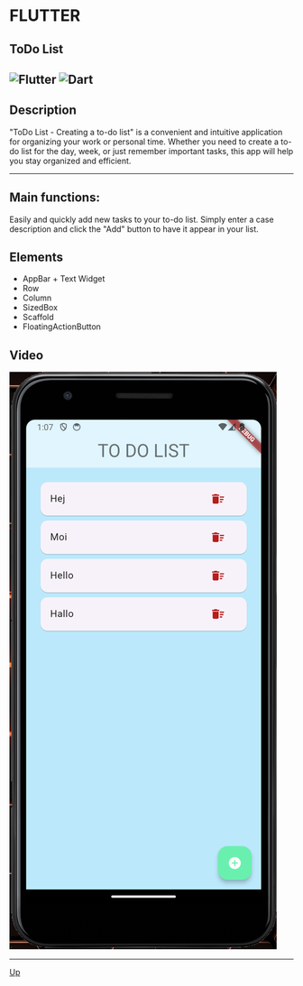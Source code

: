 <a id="anchor"></a>
# FLUTTER
## ToDo List
![Flutter](https://img.shields.io/badge/Flutter-%2302569B.svg?style=for-the-badge&logo=Flutter&logoColor=white)
![Dart](https://img.shields.io/badge/dart-%230175C2.svg?style=for-the-badge&logo=dart&logoColor=white)
---
## Description
"ToDo List - Creating a to-do list" is a convenient and intuitive application for organizing your work or personal time. Whether you need to create a to-do list for the day, week, or just remember important tasks, this app will help you stay organized and efficient.
***

## Main functions:

Easily and quickly add new tasks to your to-do list. Simply enter a case description and click the "Add" button to have it appear in your list.


## Elements
  
* AppBar + Text Widget
* Row
* Column
* SizedBox 
* Scaffold
* FloatingActionButton



## Video

[![Example](/assets/TODO.png)](https://github.com/RushMarina/FLUTTER-TODO-List/assets/150655218/6c879555-60e4-41a3-b06c-7587a49e4de4)

___
[Up](#anchor)
